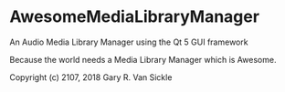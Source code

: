 # AwesomeMediaLibraryManager
An Audio Media Library Manager using the Qt 5 GUI framework

Because the world needs a Media Library Manager which is Awesome.

Copyright (c) 2107, 2018 Gary R. Van Sickle
